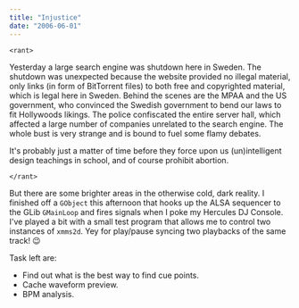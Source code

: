 ```yaml
---
title: "Injustice"
date: "2006-06-01"
---
```


`<rant>`

Yesterday a large search engine was shutdown here in Sweden. The shutdown was unexpected because the website provided no illegal material, only links (in form of BitTorrent files) to both free and copyrighted material, which is legal here in Sweden. Behind the scenes are the MPAA and the US government, who convinced the Swedish government to bend our laws to fit Hollywoods likings. The police confiscated the entire server hall, which affected a large number of companies unrelated to the search engine. The whole bust is very strange and is bound to fuel some flamy debates.

It's probably just a matter of time before they force upon us (un)intelligent design teachings in school, and of course prohibit abortion. 

`</rant>`

But there are some brighter areas in the otherwise cold, dark reality. I finished off a `GObject` this afternoon that hooks up the ALSA sequencer to the GLib `GMainLoop` and fires signals when I poke my Hercules DJ Console. I've played a bit with a small test program that allows me to control two instances of `xmms2d`. Yey for play/pause syncing two playbacks of the same track! :wink:

Task left are:

- Find out what is the best way to find cue points.
- Cache waveform preview.
- BPM analysis.
